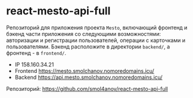 # react-mesto-api-full
Репозиторий для приложения проекта `Mesto`, включающий фронтенд и бэкенд части приложения со следующими возможностями: авторизации и регистрации пользователей, операции с карточками и пользователями. Бэкенд расположите в директории `backend/`, а фронтенд - в `frontend/`. 
  
- IP 158.160.34.21
- Frontend https://mesto.smolchanov.nomoredomains.icu/
- Backend https://api.mesto.smolchanov.nomoredomains.icu/

Репозиторий: https://github.com/smol4anov/react-mesto-api-full
